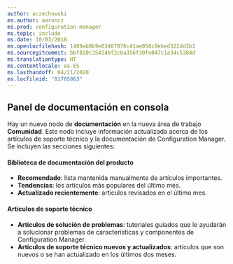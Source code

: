 ```yaml
---
author: aczechowski
ms.author: aaroncz
ms.prod: configuration-manager
ms.topic: include
ms.date: 10/03/2018
ms.openlocfilehash: 1489ab0b9e63487076c41ae058c8ebed322dd3b1
ms.sourcegitcommit: bbf820c35414bf2cba356f30fe047c1a34c5384d
ms.translationtype: HT
ms.contentlocale: es-ES
ms.lasthandoff: 04/21/2020
ms.locfileid: "81705863"
---
```

## <a name="in-console-documentation-dashboard"></a><a name="bkmk_doc-dashboard"></a> Panel de documentación en consola
<!--1357546-->

Hay un nuevo nodo de **documentación** en la nueva área de trabajo **Comunidad**. Este nodo incluye información actualizada acerca de los artículos de soporte técnico y la documentación de Configuration Manager. Se incluyen las secciones siguientes:  

#### <a name="product-documentation-library"></a>Biblioteca de documentación del producto
- **Recomendado**: lista mantenida manualmente de artículos importantes.
- **Tendencias**: los artículos más populares del último mes.
- **Actualizado recientemente**: artículos revisados en el último mes.

#### <a name="support-articles"></a>Artículos de soporte técnico
- **Artículos de solución de problemas**: tutoriales guiados que le ayudarán a solucionar problemas de características y componentes de Configuration Manager.
- **Artículos de soporte técnico nuevos y actualizados**: artículos que son nuevos o se han actualizado en los últimos dos meses.


